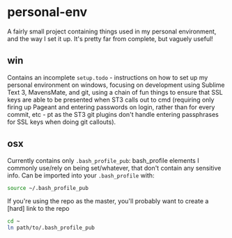 # personal-env

A fairly small project containing things used in my personal environment, and the way I set it up. It's pretty far from complete, but vaguely useful!

## win

Contains an incomplete `setup.todo` - instructions on how to set up my personal environment on windows, focusing on development using Sublime Text 3, MavensMate, and git, using a chain of fun things to ensure that SSL keys are able to be presented when ST3 calls out to cmd (requiring only firing up Pageant and entering passwords on login, rather than for every commit, etc - pt as the ST3 git plugins don't handle entering passphrases for SSL keys when doing git callouts).

## osx

Currently contains only `.bash_profile_pub`: bash_profile elements I commonly use/rely on being set/whatever, that don't contain any sensitive info. Can be imported into your `.bash_profile` with:

```bash
source ~/.bash_profile_pub
```

If you're using the repo as the master, you'll probably want to create a [hard] link to the repo

```bash
cd ~
ln path/to/.bash_profile_pub
```
